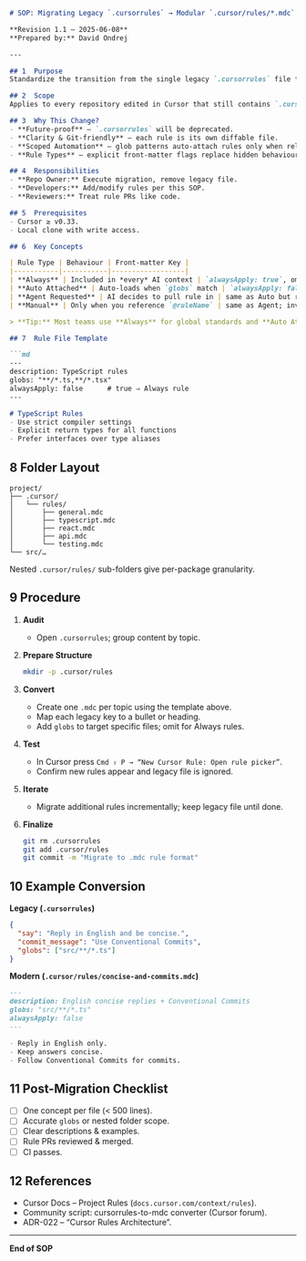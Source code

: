 ````md
# SOP: Migrating Legacy `.cursorrules` → Modular `.cursor/rules/*.mdc`

**Revision 1.1 — 2025-06-08**  
**Prepared by:** David Ondrej  

---

## 1  Purpose  
Standardize the transition from the single legacy `.cursorrules` file to modern, maintainable `.mdc` rule files under `.cursor/rules/`.

## 2  Scope  
Applies to every repository edited in Cursor that still contains `.cursorrules`.

## 3  Why This Change?  
- **Future-proof** — `.cursorrules` will be deprecated.  
- **Clarity & Git-friendly** — each rule is its own diffable file.  
- **Scoped Automation** — glob patterns auto-attach rules only when relevant.  
- **Rule Types** — explicit front-matter flags replace hidden behaviours.

## 4  Responsibilities  
- **Repo Owner:** Execute migration, remove legacy file.  
- **Developers:** Add/modify rules per this SOP.  
- **Reviewers:** Treat rule PRs like code.

## 5  Prerequisites  
- Cursor ≥ v0.33.  
- Local clone with write access.

## 6  Key Concepts  

| Rule Type | Behaviour | Front-matter Key |
|-----------|-----------|------------------|
| **Always** | Included in *every* AI context | `alwaysApply: true`, omit `globs` |
| **Auto Attached** | Auto-loads when `globs` match | `alwaysApply: false` + `globs` |
| **Agent Requested** | AI decides to pull rule in | same as Auto but relied on by AI |
| **Manual** | Only when you reference `@ruleName` | same as Agent; invoked manually |

> **Tip:** Most teams use **Always** for global standards and **Auto Attached** for file-specific guidance.

## 7  Rule File Template  

```md
---
description: TypeScript rules
globs: "**/*.ts,**/*.tsx"
alwaysApply: false      # true ⇒ Always rule
---

# TypeScript Rules
- Use strict compiler settings
- Explicit return types for all functions
- Prefer interfaces over type aliases
````

## 8  Folder Layout

```
project/
├── .cursor/
│   └── rules/
│       ├── general.mdc
│       ├── typescript.mdc
│       ├── react.mdc
│       ├── api.mdc
│       └── testing.mdc
└── src/…
```

Nested `.cursor/rules/` sub-folders give per-package granularity.

## 9  Procedure

1. **Audit**

   * Open `.cursorrules`; group content by topic.

2. **Prepare Structure**

   ```bash
   mkdir -p .cursor/rules
   ```

3. **Convert**

   * Create one `.mdc` per topic using the template above.
   * Map each legacy key to a bullet or heading.
   * Add `globs` to target specific files; omit for Always rules.

4. **Test**

   * In Cursor press `Cmd ⇧ P → “New Cursor Rule: Open rule picker”`.
   * Confirm new rules appear and legacy file is ignored.

5. **Iterate**

   * Migrate additional rules incrementally; keep legacy file until done.

6. **Finalize**

   ```bash
   git rm .cursorrules
   git add .cursor/rules
   git commit -m "Migrate to .mdc rule format"
   ```

## 10  Example Conversion

**Legacy (`.cursorrules`)**

```json
{
  "say": "Reply in English and be concise.",
  "commit_message": "Use Conventional Commits",
  "globs": ["src/**/*.ts"]
}
```

**Modern (`.cursor/rules/concise-and-commits.mdc`)**

```md
---
description: English concise replies + Conventional Commits
globs: "src/**/*.ts"
alwaysApply: false
---

- Reply in English only.  
- Keep answers concise.  
- Follow Conventional Commits for commits.
```

## 11  Post-Migration Checklist

* [ ] One concept per file (< 500 lines).
* [ ] Accurate `globs` or nested folder scope.
* [ ] Clear descriptions & examples.
* [ ] Rule PRs reviewed & merged.
* [ ] CI passes.

## 12  References

* Cursor Docs – Project Rules (`docs.cursor.com/context/rules`).
* Community script: cursorrules-to-mdc converter (Cursor forum).
* ADR-022 – “Cursor Rules Architecture”.

---

**End of SOP**

```
```
